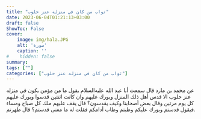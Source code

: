 ```yaml
---
title: "ثواب من كان في منزله عنز حلوب"
date: 2023-06-04T01:21:13+03:00
draft: false
ShowToc: False
cover:
    image: img/hala.JPG
    alt: 'صورة'
    caption: ''
#    hidden: false
summary: 
tags: [""]
categories: ["ثواب من كان في منزله عنز حلوب"]
---
```

عن محمد بن مارد قال سمعت أبا عبد
الله عليه‌السلام يقول ما من مؤمن يكون في منزله عنز حلوب الا قدس أهل
ذلك المنزل وبورك عليهم وان كانت اثنتين قدسوا وبورك عليهم كل يوم
مرتين وقال بعض أصحابنا وكيف يقدسون؟ قال يقف عليهم ملك كل
صباح ومساء فيقول قدستم وبورك عليكم وطبتم وطاب أدامكم فقلت له
ما معنى قدستم؟ قال طهرتم.


